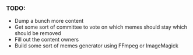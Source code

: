 

### TODO:
- Dump a bunch more content
- Get some sort of committee to vote on which memes should stay which should be removed
- Fill out the content owners
- Build some sort of memes generator using FFmpeg or ImageMagick

